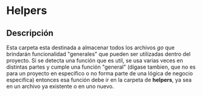 # Helpers

## Descripción

Esta carpeta esta destinada a almacenar todos los archivos _go_ que brindarán funcionalidad "generales" que pueden ser utilizadas dentro del proyecto. Si se detecta una función que es util, se usa varias veces en distintas partes y cumple una función "general" (digase tambien, que no es para un proyecto en especifico o no forma parte de una lógica de negocio especifica) entonces esa función debe ir en la carpeta de **helpers**, ya sea en un archivo ya existente o en uno nuevo.